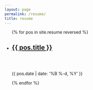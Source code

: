```yaml
---
layout: page
permalink: /resume/
title: resume
---
```


<ul class="post-list">
{% for pos in site.resume reversed %}
    <li>
        <h2><a class="pos-title" href="{{ pos.url | prepend: site.baseurl }}">{{ pos.title }}</a></h2>
        <br>
        <br>
        <p class="post-meta">{{ pos.date | date: '%B %-d, %Y' }}</p>
      </li>
{% endfor %}
</ul>